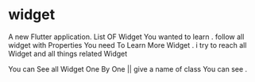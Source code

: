 # widget

A new Flutter application.
List OF Widget You wanted to learn . follow all widget with  Properties 
 You need To Learn More Widget . 
 i try to reach all Widget and all things  related Widget
 
 

You can See all Widget One By One ||
give a name of   class You can see .
